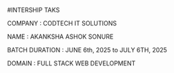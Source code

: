 #INTERSHIP TAKS


COMPANY : CODTECH IT SOLUTIONS

NAME : AKANKSHA ASHOK SONURE

BATCH DURATION : JUNE 6th, 2025 to JULY 6TH, 2025

DOMAIN : FULL STACK WEB DEVELOPMENT

